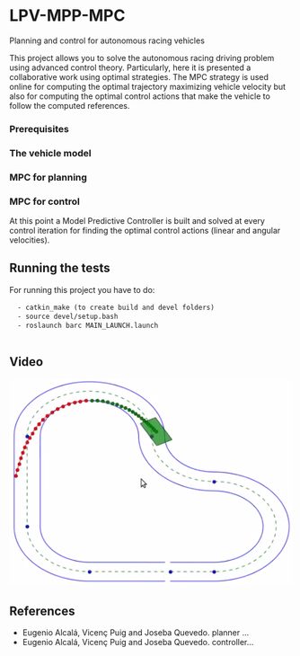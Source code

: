 # LPV-MPP-MPC
Planning and control for autonomous racing vehicles

This project allows you to solve the autonomous racing driving problem using advanced control theory. 
Particularly, here it is presented a collaborative work using optimal strategies. The MPC strategy is used online for computing the optimal trajectory maximizing vehicle velocity but also for computing the optimal control actions that make the vehicle to follow the computed references.

### Prerequisites


### The vehicle model


### MPC for planning


### MPC for control
At this point a Model Predictive Controller is built and solved at every control iteration for finding the optimal control actions (linear and angular velocities).


## Running the tests

For running this project you have to do:
```
  - catkin_make (to create build and devel folders)
  - source devel/setup.bash
  - roslaunch barc MAIN_LAUNCH.launch
  
```


## Video
[![IMAGE ALT TEXT HERE](Kazam_screenshot_00000.png)](https://www.youtube.com/watch?v=NrFt6ZmRRY0)


## References
* Eugenio Alcalá, Vicenç Puig and Joseba Quevedo. planner ...
* Eugenio Alcalá, Vicenç Puig and Joseba Quevedo. controller...



